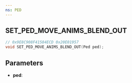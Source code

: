 ```yaml
---
ns: PED
---
```

## SET_PED_MOVE_ANIMS_BLEND_OUT

```c
// 0x9E8C908F41584ECD 0x20E01957
void SET_PED_MOVE_ANIMS_BLEND_OUT(Ped ped);
```


## Parameters
* **ped**: 

